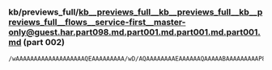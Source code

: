 ### kb/previews_full/kb__previews_full__kb__previews_full__kb__previews_full__flows__service-first__master-only@guest.har.part098.md.part001.md.part001.md.part001.md (part 002)

```md
/wAAAAAAAAAAAAAAAAAAAQEAAAAAAAAA/wD/AQAAAAAAAAEAAAAAAQAAAAABAAAAAAAAAP8AAAAAAAAAAAAAAQEA/wD/AAAAAAABAQAAAAABAAAAAAAAAf8AAAAAAAAAAQAAAP8AAAAAAAABAAAAAAAAAA
```

```
